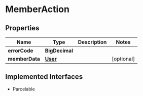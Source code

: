 

# MemberAction


## Properties

Name | Type | Description | Notes
------------ | ------------- | ------------- | -------------
**errorCode** | **BigDecimal** |  | 
**memberData** | [**User**](User.md) |  |  [optional]


## Implemented Interfaces

* Parcelable


